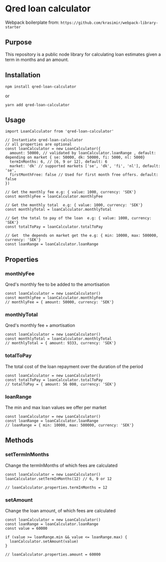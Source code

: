 # Qred loan calculator

Webpack boilerplate from: `https://github.com/krasimir/webpack-library-starter`

## Purpose

This repository is a public node library for calculating loan estimates given a term in months and an amount.

## Installation

`npm install qred-loan-calculator`

or 

`yarn add qred-loan-calculator`

## Usage

```
import LoanCalculator from 'qred-loan-calculator'

// Instantiate qred-loan-calculator
// all properties are optional
const loanCalculator = new LoanCalculator({
  amount: 50000, // validated by loanCalculator.loanRange , default: depending on market { se: 50000, dk: 50000, fi: 5000, nl: 5000}
  termInMonths: 6, // [6, 9 or 12], default: 6
  market: 'dk' // supported markets ['se', 'dk', 'fi', 'nl'], default: 'se',
  firstMonthFree: false // Used for first month free offers. default: false
})

// Get the monthly fee e.g: { value: 1000, currency: 'SEK'}
const monthlyFee = loanCalculator.monthlyFee

// Get the monthly total  e.g: { value: 1000, currency: 'SEK'}
const monthlyTotal = loanCalculator.monthlyTotal

// Get the total to pay of the loan  e.g: { value: 1000, currency: 'SEK'}
const totalToPay = loanCalculator.totalToPay

// Get  the depends on market get the e.g: { min: 10000, max: 500000, currency: 'SEK'}
const loanRange = loanCalculator.loanRange

```

## Properties

### monthlyFee
Qred's monthly fee to be added to the amortisation

```
const loanCalculator = new LoanCalculator()
const monthlyFee = loanCalculator.monthlyFee
// monthlyFee = { amount: 50000, currency: 'SEK'}
```

### monthlyTotal
Qred's monthly fee + amortisation

```
const loanCalculator = new LoanCalculator()
const monthlyTotal = loanCalculator.monthlyTotal
// monthlyTotal = { amount: 9333, currency: 'SEK'}
```

### totalToPay

The total cost of the loan repayment over the duration of the period

```
const loanCalculator = new LoanCalculator()
const totalToPay = loanCalculator.totalToPay
// totalToPay = { amount: 56 000, currency: 'SEK'}
```

### loanRange

The min and max loan values we offer per market

```
const loanCalculator = new LoanCalculator()
const loanRange = loanCalculator.loanRange
// loanRange = { min: 10000, max: 500000, currency: 'SEK'}
```

## Methods

### setTermInMonths

Change the termInMonths of which fees are calculated

```
const loanCalculator = new LoanCalculator()
loanCalculator.setTermInMonths(12) // 6, 9 or 12

// loanCalculator.properties.termInMonths = 12

```

### setAmount

Change the loan amount, of which fees are calculated

```
const loanCalculator = new LoanCalculator()
const loanRange = loanCalculator.loanRange
const value = 60000

if (value >= loanRange.min && value <= loanRange.max) {
  loanCalculator.setAmount(value)
}

// loanCalculator.properties.amount = 60000

```